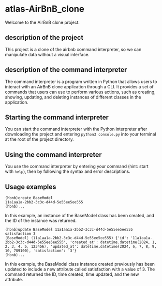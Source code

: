 # atlas-AirBnB_clone
Welcome to the AirBnB clone project.

## description of the project
This project is a clone of the airbnb command interpreter, so we can manipulate data without a visual interface.

## description of the command interpreter
The command interpreter is a program written in Python that allows users to interact with an AirBnB clone application through a CLI. It provides a set of commands that users can use to perform various actions, such as creating, showing, updating, and deleting instances of different classes in the application.

## Starting the command interpreter
You can start the command interpreter with the Python interpreter after downloading the project and entering `python3 console.py` into your terminal at the root of the project directory.

## Using the command interpreter
You use the command interpreter by entering your command (hint: start with `help`), then by following the syntax and error descriptions. 

## Usage examples
```
(hbnb)create BaseModel
11a1aa1a-2bb2-3c3c-d44d-5e55ee5ee555
(hbnb)...
```
In this example, an instance of the BaseModel class has been created, and the ID of the instance was returned.


```
(hbnb)update BaseModel 11a1aa1a-2bb2-3c3c-d44d-5e55ee5ee555 satisfaction 3
[BaseModel] (11a1aa1a-2bb2-3c3c-d44d-5e55ee5ee555) {'id': '11a1aa1a-2bb2-3c3c-d44d-5e55ee5ee555', 'created_at': datetime.datetime(2024, 1, 2, 3, 4, 5, 123456), 'updated_at': datetime.datetime(2024, 6, 7, 8, 9, 10, 789100), 'satisfaction': '3'}
(hbnb)...
```
In this example, the BaseModel class instance created previously has been updated to include a new attribute called satisfaction with a value of 3. The command returned the ID, time created, time updated, and the new attribute.
